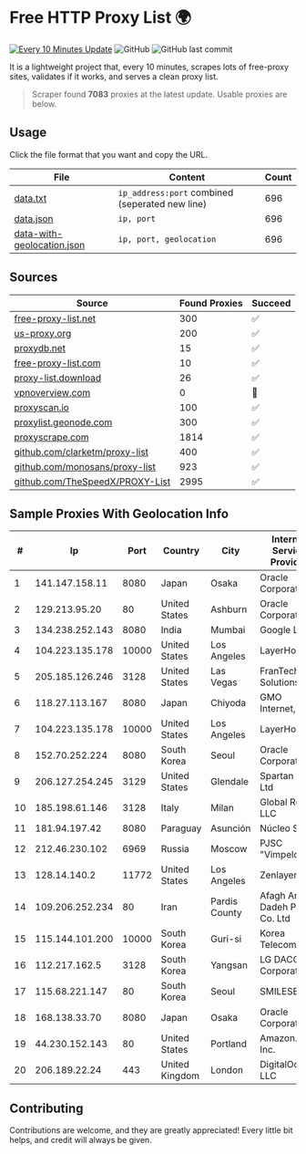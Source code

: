 
# Free HTTP Proxy List 🌍

[![Every 10 Minutes Update](https://github.com/mertguvencli/http-proxy-list/actions/workflows/main.yml/badge.svg?branch=main)](https://github.com/mertguvencli/http-proxy-list/actions/workflows/main.yml)
![GitHub](https://img.shields.io/github/license/mertguvencli/http-proxy-list)
![GitHub last commit](https://img.shields.io/github/last-commit/mertguvencli/http-proxy-list)

It is a lightweight project that, every 10 minutes, scrapes lots of free-proxy sites, validates if it works, and serves a clean proxy list.


> Scraper found **7083** proxies at the latest update. Usable proxies are below.

## Usage

Click the file format that you want and copy the URL.


|File|Content|Count|
|----|-------|-----|
|[data.txt](https://raw.githubusercontent.com/mertguvencli/http-proxy-list/main/proxy-list/data.txt)|`ip_address:port` combined (seperated new line)|696|
|[data.json](https://raw.githubusercontent.com/mertguvencli/http-proxy-list/main/proxy-list/data.json)|`ip, port`|696|
|[data-with-geolocation.json](https://raw.githubusercontent.com/mertguvencli/http-proxy-list/main/proxy-list/data-with-geolocation.json)|`ip, port, geolocation`|696|

## Sources

|Source|Found Proxies|Succeed|
|------|-------------|-------|
|[free-proxy-list.net](https://free-proxy-list.net)|300|✅|
|[us-proxy.org](https://www.us-proxy.org)|200|✅|
|[proxydb.net](http://proxydb.net)|15|✅|
|[free-proxy-list.com](https://free-proxy-list.com/?page=&port=&type%5B%5D=http&type%5B%5D=https&up_time=0&search=Search)|10|✅|
|[proxy-list.download](https://www.proxy-list.download/HTTP)|26|✅|
|[vpnoverview.com](https://vpnoverview.com/privacy/anonymous-browsing/free-proxy-servers)|0|🚫|
|[proxyscan.io](https://www.proxyscan.io)|100|✅|
|[proxylist.geonode.com](https://proxylist.geonode.com/api/proxy-list?limit=300&page=1&sort_by=lastChecked&sort_type=desc&protocols=http,https)|300|✅|
|[proxyscrape.com](https://api.proxyscrape.com/v2/?request=displayproxies&protocol=http&timeout=10000&country=all&ssl=all&anonymity=all)|1814|✅|
|[github.com/clarketm/proxy-list](https://raw.githubusercontent.com/clarketm/proxy-list/master/proxy-list-raw.txt)|400|✅|
|[github.com/monosans/proxy-list](https://raw.githubusercontent.com/monosans/proxy-list/main/proxies/http.txt)|923|✅|
|[github.com/TheSpeedX/PROXY-List](https://raw.githubusercontent.com/TheSpeedX/PROXY-List/master/http.txt)|2995|✅|


## Sample Proxies With Geolocation Info

|#|Ip|Port|Country|City|Internet Service Provider|
|-|--|----|-------|----|-------------------------|
|1|141.147.158.11|8080|Japan|Osaka|Oracle Corporation|
|2|129.213.95.20|80|United States|Ashburn|Oracle Corporation|
|3|134.238.252.143|8080|India|Mumbai|Google LLC|
|4|104.223.135.178|10000|United States|Los Angeles|LayerHost|
|5|205.185.126.246|3128|United States|Las Vegas|FranTech Solutions|
|6|118.27.113.167|8080|Japan|Chiyoda|GMO Internet, Inc.|
|7|104.223.135.178|10000|United States|Los Angeles|LayerHost|
|8|152.70.252.224|8080|South Korea|Seoul|Oracle Corporation|
|9|206.127.254.245|3129|United States|Glendale|Spartan Host Ltd|
|10|185.198.61.146|3128|Italy|Milan|Global Router LLC|
|11|181.94.197.42|8080|Paraguay|Asunción|Núcleo S.A.|
|12|212.46.230.102|6969|Russia|Moscow|PJSC "Vimpelcom"|
|13|128.14.140.2|11772|United States|Los Angeles|Zenlayer Inc|
|14|109.206.252.234|80|Iran|Pardis County|Afagh Andish Dadeh Pardis Co. Ltd|
|15|115.144.101.200|10000|South Korea|Guri-si|Korea Telecom|
|16|112.217.162.5|3128|South Korea|Yangsan|LG DACOM Corporation|
|17|115.68.221.147|80|South Korea|Seoul|SMILESERV|
|18|168.138.33.70|8080|Japan|Osaka|Oracle Corporation|
|19|44.230.152.143|80|United States|Portland|Amazon.com, Inc.|
|20|206.189.22.24|443|United Kingdom|London|DigitalOcean, LLC|



## Contributing

Contributions are welcome, and they are greatly appreciated! Every
little bit helps, and credit will always be given.

